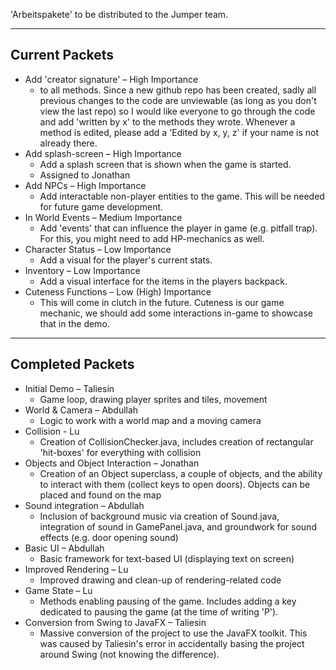 'Arbeitspakete' to be distributed to the Jumper team.
***
## Current Packets 

- Add 'creator signature' – High Importance 
	- to all methods. Since a new github repo has been created, sadly all previous changes to the code are unviewable (as long as you don't view the last repo) so I would like everyone to go through the code and add 'written by x' to the methods they wrote. Whenever a method is edited, please add a 'Edited by x, y, z' if your name is not already there.
- Add splash-screen – High Importance
	- Add a splash screen that is shown when the game is started.
	- Assigned to Jonathan
- Add NPCs – High Importance
	- Add interactable non-player entities to the game. This will be needed for future game development.
- In World Events – Medium Importance
	- Add 'events' that can influence the player in game (e.g. pitfall trap). For this, you might need to add HP-mechanics as well.
- Character Status – Low Importance
	- Add a visual for the player's current stats.
- Inventory – Low Importance
	- Add a visual interface for the items in the players backpack.
- Cuteness Functions – Low (High) Importance
	- This will come in clutch in the future. Cuteness is our game mechanic, we should add some interactions in-game to showcase that in the demo.

***
## Completed Packets

- Initial Demo – Taliesin
	- Game loop, drawing player sprites and tiles, movement
- World & Camera – Abdullah
	- Logic to work with a world map and a moving camera
- Collision - Lu
	- Creation of CollisionChecker.java, includes creation of rectangular 'hit-boxes' for everything with collision
- Objects and Object Interaction – Jonathan
	- Creation of an Object superclass, a couple of objects, and the ability to interact with them (collect keys to open doors). Objects can be placed and found on the map
- Sound integration – Abdullah
	- Inclusion of background music via creation of Sound.java, integration of sound in GamePanel.java, and groundwork for sound effects (e.g. door opening sound)
- Basic UI – Abdullah
	- Basic framework for text-based UI (displaying text on screen)
- Improved Rendering – Lu
	- Improved drawing and clean-up of rendering-related code
- Game State – Lu
	- Methods enabling pausing of the game. Includes adding a key dedicated to pausing the game (at the time of writing 'P').
- Conversion from Swing to JavaFX – Taliesin
	- Massive conversion of the project to use the JavaFX toolkit. This was caused by Taliesin's error in accidentally basing the project around Swing (not knowing the difference).